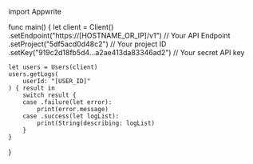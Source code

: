 import Appwrite

func main() {
    let client = Client()
      .setEndpoint("https://[HOSTNAME_OR_IP]/v1") // Your API Endpoint
      .setProject("5df5acd0d48c2") // Your project ID
      .setKey("919c2d18fb5d4...a2ae413da83346ad2") // Your secret API key

    let users = Users(client)
    users.getLogs(
        userId: "[USER_ID]"
    ) { result in
        switch result {
        case .failure(let error):
            print(error.message)
        case .success(let logList):
            print(String(describing: logList)
        }
    }
}
